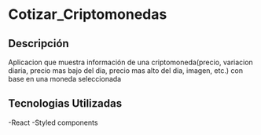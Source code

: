 # Cotizar_Criptomonedas

## Descripción
Aplicacion que muestra información de una criptomoneda(precio, variacion diaria, precio mas bajo del dia, precio mas alto del dia, imagen, etc.) con base en una moneda seleccionada 

## Tecnologias Utilizadas
  -React
  -Styled components
  
